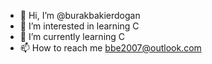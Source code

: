 - 👋 Hi, I’m @burakbakierdogan
- 👀 I’m interested in learning C
- 🌱 I’m currently learning C
- 📫 How to reach me bbe2007@outlook.com

<!---
burakbakierdogan/burakbakierdogan is a ✨ special ✨ repository because its `README.md` (this file) appears on your GitHub profile.
You can click the Preview link to take a look at your changes.
--->
